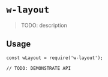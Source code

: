 # `w-layout`

> TODO: description

## Usage

```
const wLayout = require('w-layout');

// TODO: DEMONSTRATE API
```
